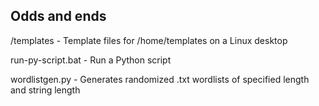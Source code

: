 
Odds and ends
------------------------------------

/templates - Template files for /home/templates on a Linux desktop

run-py-script.bat - Run a Python script

wordlistgen.py - Generates randomized .txt wordlists of specified length and string length
